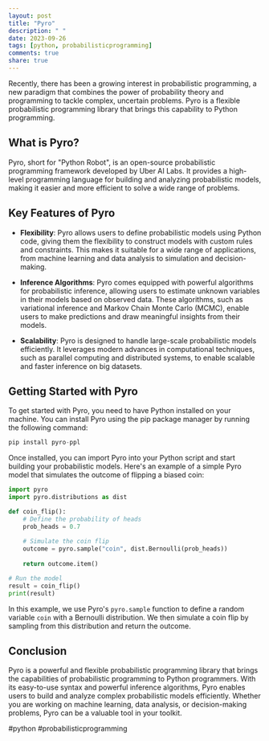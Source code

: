 ```yaml
---
layout: post
title: "Pyro"
description: " "
date: 2023-09-26
tags: [python, probabilisticprogramming]
comments: true
share: true
---
```


Recently, there has been a growing interest in probabilistic programming, a new paradigm that combines the power of probability theory and programming to tackle complex, uncertain problems. Pyro is a flexible probabilistic programming library that brings this capability to Python programming.

## What is Pyro?

Pyro, short for "Python Robot", is an open-source probabilistic programming framework developed by Uber AI Labs. It provides a high-level programming language for building and analyzing probabilistic models, making it easier and more efficient to solve a wide range of problems.

## Key Features of Pyro

- **Flexibility**: Pyro allows users to define probabilistic models using Python code, giving them the flexibility to construct models with custom rules and constraints. This makes it suitable for a wide range of applications, from machine learning and data analysis to simulation and decision-making.

- **Inference Algorithms**: Pyro comes equipped with powerful algorithms for probabilistic inference, allowing users to estimate unknown variables in their models based on observed data. These algorithms, such as variational inference and Markov Chain Monte Carlo (MCMC), enable users to make predictions and draw meaningful insights from their models.

- **Scalability**: Pyro is designed to handle large-scale probabilistic models efficiently. It leverages modern advances in computational techniques, such as parallel computing and distributed systems, to enable scalable and faster inference on big datasets.

## Getting Started with Pyro

To get started with Pyro, you need to have Python installed on your machine. You can install Pyro using the pip package manager by running the following command:

```python
pip install pyro-ppl
```

Once installed, you can import Pyro into your Python script and start building your probabilistic models. Here's an example of a simple Pyro model that simulates the outcome of flipping a biased coin:

```python
import pyro
import pyro.distributions as dist

def coin_flip():
    # Define the probability of heads
    prob_heads = 0.7
    
    # Simulate the coin flip
    outcome = pyro.sample("coin", dist.Bernoulli(prob_heads))
    
    return outcome.item()

# Run the model
result = coin_flip()
print(result)
```

In this example, we use Pyro's `pyro.sample` function to define a random variable `coin` with a Bernoulli distribution. We then simulate a coin flip by sampling from this distribution and return the outcome.

## Conclusion

Pyro is a powerful and flexible probabilistic programming library that brings the capabilities of probabilistic programming to Python programmers. With its easy-to-use syntax and powerful inference algorithms, Pyro enables users to build and analyze complex probabilistic models efficiently. Whether you are working on machine learning, data analysis, or decision-making problems, Pyro can be a valuable tool in your toolkit.

#python #probabilisticprogramming